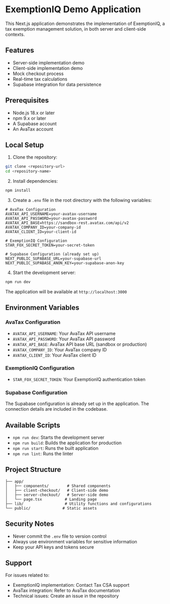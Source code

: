 # ExemptionIQ Demo Application

This Next.js application demonstrates the implementation of ExemptionIQ, a tax exemption management solution, in both server and client-side contexts.

## Features

- Server-side implementation demo
- Client-side implementation demo
- Mock checkout process
- Real-time tax calculations
- Supabase integration for data persistence

## Prerequisites

- Node.js 18.x or later
- npm 9.x or later
- A Supabase account
- An AvaTax account

## Local Setup

1. Clone the repository:

```bash
git clone <repository-url>
cd <repository-name>
```

2. Install dependencies:

```bash
npm install
```

3. Create a `.env` file in the root directory with the following variables:

```env
# AvaTax Configuration
AVATAX_API_USERNAME=your-avatax-username
AVATAX_API_PASSWORD=your-avatax-password
AVATAX_API_BASE=https://sandbox-rest.avatax.com/api/v2
AVATAX_COMPANY_ID=your-company-id
AVATAX_CLIENT_ID=your-client-id

# ExemptionIQ Configuration
STAR_FOX_SECRET_TOKEN=your-secret-token

# Supabase Configuration (already set up)
NEXT_PUBLIC_SUPABASE_URL=your-supabase-url
NEXT_PUBLIC_SUPABASE_ANON_KEY=your-supabase-anon-key
```

4. Start the development server:

```bash
npm run dev
```

The application will be available at `http://localhost:3000`

## Environment Variables

### AvaTax Configuration

- `AVATAX_API_USERNAME`: Your AvaTax API username
- `AVATAX_API_PASSWORD`: Your AvaTax API password
- `AVATAX_API_BASE`: AvaTax API base URL (sandbox or production)
- `AVATAX_COMPANY_ID`: Your AvaTax company ID
- `AVATAX_CLIENT_ID`: Your AvaTax client ID

### ExemptionIQ Configuration

- `STAR_FOX_SECRET_TOKEN`: Your ExemptionIQ authentication token

### Supabase Configuration

The Supabase configuration is already set up in the application. The connection details are included in the codebase.

## Available Scripts

- `npm run dev`: Starts the development server
- `npm run build`: Builds the application for production
- `npm run start`: Runs the built application
- `npm run lint`: Runs the linter

## Project Structure

```
├── app/
│   ├── components/        # Shared components
│   ├── client-checkout/   # Client-side demo
│   ├── server-checkout/   # Server-side demo
│   └── page.tsx          # Landing page
├── lib/                  # Utility functions and configurations
└── public/              # Static assets
```

## Security Notes

- Never commit the `.env` file to version control
- Always use environment variables for sensitive information
- Keep your API keys and tokens secure

## Support

For issues related to:

- ExemptionIQ implementation: Contact Tax CSA support
- AvaTax integration: Refer to AvaTax documentation
- Technical issues: Create an issue in the repository
